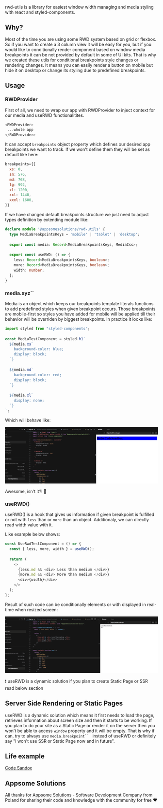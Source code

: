 rwd-utils is a library for easiest window width managing and media styling with react and styled-components.

## Why?
Most of the time you are using some RWD system based on grid or flexbox. 
So if you want to create a 3 column view it will be easy for you, but if you would like to conditionally render component based on window media breakpoints it can be not provided by default in some of UI kits.
That is why we created these utils for conditional breakpoints style changes or rendering changes.
It means you can easily render a button on mobile but hide it on desktop or change its styling due to predefined breakpoints.

## Usage
### RWDProvider

First of all, we need to wrap our app with RWDProvider to inject context for our media and useRWD functionalitites.
```javascript
<RWDProvider>
 ...whole app
</RWDProvider>
```

It can accept `breakpoints` object property which defines our desired app breakpoints we want to track. If we won't define them they will be set as default like here:
```javascript
breakpoints={{
  xs: 0,
  sm: 576,
  md: 768,
  lg: 992,
  xl: 1200,
  xxl: 1440,
  xxxl: 1600,
}}
```

If we have changed default breakpoints structure we just need to adjust types definition by extending module like:

```typescript
declare module '@appsomesolutions/rwd-utils' {
  type MediaBreakpointsKeys = 'mobile' | 'tablet' | 'desktop';

  export const media: Record<MediaBreakpointsKeys, MediaCss>;

  export const useRWD: () => {
    less: Record<MediaBreakpointsKeys, boolean>;
    more: Record<MediaBreakpointsKeys, boolean>;
    width: number;
  };
}
```

### media.xyz\``

Media is an object which keeps our breakpoints template literals functions to add predefined styles when given breakpoint occurs.
Those breakpoints are mobile-first so styles you have added for mobile will be applied till their behavior will be overriden by biggest breakpoints.
In practice it looks like:

```typescript
import styled from "styled-components";

const MediaTestComponent = styled.h1`
  ${media.xs`
    background-color: blue;
    display: block;
  `}

  ${media.md`
    background-color: red;
    display: block;
  `}

  ${media.xl`
    display: none;
  `}
`;
```

Which will behave like:

![alt text](https://github.com/appsome-solutions/rwd-utils/blob/master/media.gif "screen resized from mobile to desktop, first background color is blue, after reaching mobile breakpoint changes to red, after reaching desktop disappears")

Awesome, isn't it?! 🎉

### useRWD()

useRWD() is a hook that gives us information if given breakpoint is fulfilled or not with `less` than or `more` than an object. Additionaly, we can directly read width value with it.

Like example below shows:

```typescript
const UseRwdTestComponent = () => {
  const { less, more, width } = useRWD();

  return (
    <>
      {less.md && <div> Less than medium </div>}
      {more.md && <div> More than medium </div>}
      <div>{width}</div>
    </>
  );
};
```

Result of such code can be conditionally elements or with displayed in real-time when resized screen:

![alt text](https://github.com/appsome-solutions/rwd-utils/blob/master/useRWD.gif "screen resized from mobile to desktop, less than medium text rendered when the screen is below medium size, more than medium is displayed when scree is above medium width and counter of window width changes dynamically when resizing")

❗ useRWD is a dynamic solution if you plan to create Static Page or SSR read below section

## Server Side Rendering or Static Pages

useRWD is a dynamic solution which means it first needs to load the page, retrieves information about screen size and then it starts to be working.
If you plan to do your site as a Static Page or render it on the server then you won't be able to access `window` property and it will be empty.
That is why if can, try to always use `media.breakpoint`` `   instead of useRWD or definitely say "I won't use SSR or Static Page now and in future".

## Life example
[Code Sandox](https://codesandbox.io/s/appsome-solutionsrwd-utils-udb9m?file=/src/App.tsx)

## Appsome Solutions
All thanks for [Appsome Solutions](https://www.appsome-solutions.com/) - Software Development Company from Poland for sharing their code and knowledge with the community for free ❤
